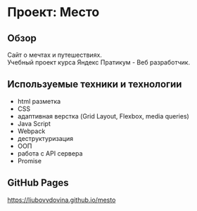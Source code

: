 # Проект: Место

## Обзор
Сайт о мечтах и путешествиях.  
Учебный проект курса Яндекс Пратикум - Веб разработчик.

## Используемые техники и технологии
- html разметка
- CSS
- адаптивная верстка (Grid Layout, Flexbox, media queries)
- Java Script
- Webpack
- деструктуризация
- ООП
- работа с API сервера
- Promise

## GitHub Pages
https://liubovvdovina.github.io/mesto